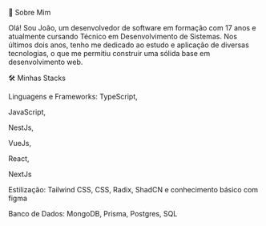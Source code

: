 
🌱 Sobre Mim

Olá! Sou João, um desenvolvedor de software em formação com 17 anos e atualmente cursando Técnico em Desenvolvimento de Sistemas. 
Nos últimos dois anos, tenho me dedicado ao estudo e aplicação de diversas tecnologias, o que me permitiu construir uma sólida base em desenvolvimento web.

🛠️ Minhas Stacks

Linguagens e Frameworks:
TypeScript, 

JavaScript,

NestJs,

VueJs, 

React,

NextJs

Estilização: Tailwind CSS, CSS, Radix, ShadCN e conhecimento básico com figma

Banco de Dados: MongoDB, Prisma, Postgres, SQL


